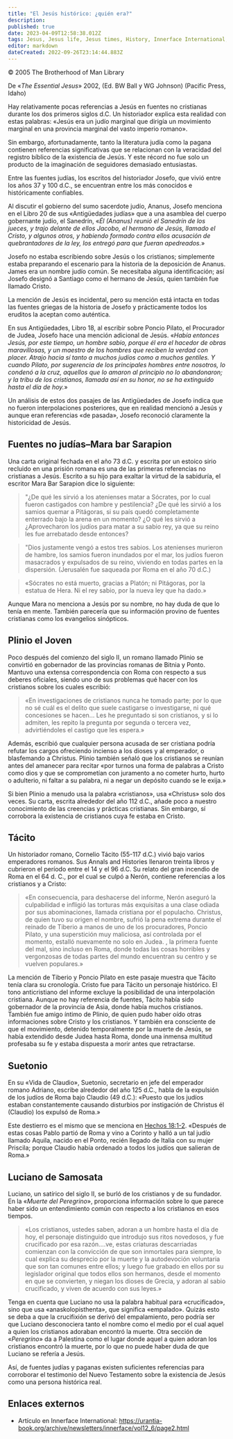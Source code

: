 ```yaml
---
title: "El Jesús histórico: ¿quién era?"
description: 
published: true
date: 2023-04-09T12:58:38.012Z
tags: Jesus, Jesus life, Jesus times, History, Innerface International, article
editor: markdown
dateCreated: 2022-09-26T23:14:44.883Z
---
```


<p class="v-card v-sheet theme--light grey lighten-3 px-2">© 2005 The Brotherhood of Man Library</p>

De «*The Essential Jesus*» 2002, (Ed. BW Ball y WG Johnson) (Pacific Press, Idaho)

Hay relativamente pocas referencias a Jesús en fuentes no cristianas durante los dos primeros siglos d.C. Un historiador explica esta realidad con estas palabras: «Jesús era un judío marginal que dirigía un movimiento marginal en una provincia marginal del vasto imperio romano».

Sin embargo, afortunadamente, tanto la literatura judía como la pagana contienen referencias significativas que se relacionan con la veracidad del registro bíblico de la existencia de Jesús. Y este récord no fue solo un producto de la imaginación de seguidores demasiado entusiastas.

Entre las fuentes judías, los escritos del historiador Josefo, que vivió entre los años 37 y 100 d.C., se encuentran entre los más conocidos e históricamente confiables.

Al discutir el gobierno del sumo sacerdote judío, Ananus, Josefo menciona en el Libro 20 de sus «Antigüedades judías» que a una asamblea del cuerpo gobernante judío, el Sanedrín, «_Él (Ananus) reunió el Sanedrín de los jueces, y trajo delante de ellos Jacobo, el hermano de Jesús, llamado el Cristo, y algunos otros, y habiendo formado contra ellos acusación de quebrantadores de la ley, los entregó para que fueran apedreados._»

Josefo no estaba escribiendo sobre Jesús o los cristianos; simplemente estaba preparando el escenario para la historia de la deposición de Ananus. James era un nombre judío común. Se necesitaba alguna identificación; así Josefo designó a Santiago como el hermano de Jesús, quien también fue llamado Cristo.

La mención de Jesús es incidental, pero su mención está intacta en todas las fuentes griegas de la historia de Josefo y prácticamente todos los eruditos la aceptan como auténtica.

En sus Antigüedades, Libro 18, al escribir sobre Poncio Pilato, el Procurador de Judea, Josefo hace una mención adicional de Jesús. «_Había entonces Jesús, por este tiempo, un hombre sabio, porque él era el hacedor de obras maravillosas, y un maestro de los hombres que reciben la verdad con placer. Atrajo hacia sí tanto a muchos judíos como a muchos gentiles. Y cuando Pilato, por sugerencia de los principales hombres entre nosotros, lo condenó a la cruz, aquellos que lo amaron al principio no lo abandonaron; y la tribu de los cristianos, llamada así en su honor, no se ha extinguido hasta el día de hoy._»

Un análisis de estos dos pasajes de las Antigüedades de Josefo indica que no fueron interpolaciones posteriores, que en realidad mencionó a Jesús y aunque eran referencias «de pasada», Josefo reconoció claramente la historicidad de Jesús.

## Fuentes no judías–Mara bar Sarapion

Una carta original fechada en el año 73 d.C. y escrita por un estoico sirio recluido en una prisión romana es una de las primeras referencias no cristianas a Jesús. Escrito a su hijo para exaltar la virtud de la sabiduría, el escritor Mara Bar Sarapion dice lo siguiente:

> "¿De qué les sirvió a los atenienses matar a Sócrates, por lo cual fueron castigados con hambre y pestilencia? ¿De qué les sirvió a los samios quemar a Pitágoras, si su país quedó completamente enterrado bajo la arena en un momento? ¿O qué les sirvió a ¿Aprovecharon los judíos para matar a su sabio rey, ya que su reino les fue arrebatado desde entonces?

> "Dios justamente vengó a estos tres sabios. Los atenienses murieron de hambre, los samios fueron inundados por el mar, los judíos fueron masacrados y expulsados ​​de su reino, viviendo en todas partes en la dispersión. (Jerusalén fue saqueada por Roma en el año 70 d.C.)

> «Sócrates no está muerto, gracias a Platón; ni Pitágoras, por la estatua de Hera. Ni el rey sabio, por la nueva ley que ha dado.»

Aunque Mara no menciona a Jesús por su nombre, no hay duda de que lo tenía en mente. También parecería que su información provino de fuentes cristianas como los evangelios sinópticos.

## Plinio el Joven

Poco después del comienzo del siglo II, un romano llamado Plinio se convirtió en gobernador de las provincias romanas de Bitnia y Ponto. Mantuvo una extensa correspondencia con Roma con respecto a sus deberes oficiales, siendo uno de sus problemas qué hacer con los cristianos sobre los cuales escribió:

> «En investigaciones de cristianos nunca he tomado parte; por lo que no sé cuál es el delito que suele castigarse o investigarse, ni qué concesiones se hacen... Les he preguntado si son cristianos, y si lo admiten, les repito la pregunta por segunda o tercera vez, advirtiéndoles el castigo que les espera.»

Además, escribió que cualquier persona acusada de ser cristiana podría refutar los cargos ofreciendo incienso a los dioses y al emperador, o blasfemando a Christus. Plinio también señaló que los cristianos se reunían antes del amanecer para recitar «por turnos una forma de palabras a Cristo como dios y que se comprometían con juramento a no cometer hurto, hurto o adulterio, ni faltar a su palabra, ni a negar un depósito cuando se le exija.»

Si bien Plinio a menudo usa la palabra «cristianos», usa «Christus» solo dos veces. Su carta, escrita alrededor del año 112 d.C., añade poco a nuestro conocimiento de las creencias y prácticas cristianas. Sin embargo, sí corrobora la existencia de cristianos cuya fe estaba en Cristo.

## Tácito

Un historiador romano, Cornelio Tácito (55-117 d.C.) vivió bajo varios emperadores romanos. Sus Annals and Histories llenaron treinta libros y cubrieron el período entre el 14 y el 96 d.C. Su relato del gran incendio de Roma en el 64 d. ​​C., por el cual se culpó a Nerón, contiene referencias a los cristianos y a Cristo:

> «En consecuencia, para deshacerse del informe, Nerón aseguró la culpabilidad e infligió las torturas más exquisitas a una clase odiada por sus abominaciones, llamada cristiana por el populacho. Christus, de quien tuvo su origen el nombre, sufrió la pena extrema durante el reinado de Tiberio a manos de uno de los procuradores, Poncio Pilato, y una superstición muy maliciosa, así controlada por el momento, estalló nuevamente no solo en Judea. , la primera fuente del mal, sino incluso en Roma, donde todas las cosas horribles y vergonzosas de todas partes del mundo encuentran su centro y se vuelven populares.»

La mención de Tiberio y Poncio Pilato en este pasaje muestra que Tácito tenía clara su cronología. Cristo fue para Tácito un personaje histórico. El tono anticristiano del informe excluye la posibilidad de una interpolación cristiana. Aunque no hay referencia de fuentes, Tácito había sido gobernador de la provincia de Asia, donde había muchos cristianos. También fue amigo íntimo de Plinio, de quien pudo haber oído otras informaciones sobre Cristo y los cristianos. Y también era consciente de que el movimiento, detenido temporalmente por la muerte de Jesús, se había extendido desde Judea hasta Roma, donde una inmensa multitud profesaba su fe y estaba dispuesta a morir antes que retractarse.

## Suetonio

En su «Vida de Claudio», Suetonio, secretario en jefe del emperador romano Adriano, escribe alrededor del año 125 d.C., habla de la expulsión de los judíos de Roma bajo Claudio (49 d.C.): «Puesto que los judíos estaban constantemente causando disturbios por instigación de Christus él (Claudio) los expulsó de Roma.»

Este destierro es el mismo que se menciona en [Hechos 18:1-2](/es/Bible/Acts_of_the_Apostles/18#v1). «Después de estas cosas Pablo partió de Roma y vino a Corinto y halló a un tal judío llamado Aquila, nacido en el Ponto, recién llegado de Italia con su mujer Priscila; porque Claudio había ordenado a todos los judíos que salieran de Roma.»

## Luciano de Samosata

Luciano, un satírico del siglo II, se burló de los cristianos y de su fundador. En la «*Muerte del Peregrino*», proporciona información sobre lo que parece haber sido un entendimiento común con respecto a los cristianos en esos tiempos.

> «Los cristianos, ustedes saben, adoran a un hombre hasta el día de hoy, el personaje distinguido que introdujo sus ritos novedosos, y fue crucificado por esa razón….ve, estas criaturas descarriadas comienzan con la convicción de que son inmortales para siempre, lo cual explica su desprecio por la muerte y la autodevoción voluntaria que son tan comunes entre ellos; y luego fue grabado en ellos por su legislador original que todos ellos son hermanos, desde el momento en que se convierten, y niegan los dioses de Grecia, y adoran al sabio crucificado, y viven de acuerdo con sus leyes.»

Tenga en cuenta que Luciano no usa la palabra habitual para «crucificado», sino que usa «anaskolopisthenta», que significa «empalado». Quizás esto se deba a que la crucifixión se derivó del empalamiento, pero podría ser que Luciano desconociera tanto el nombre como el medio por el cual aquel a quien los cristianos adoraban encontró la muerte. Otra sección de «*Peregrino*» da a Palestina como el lugar donde aquel a quien adoran los cristianos encontró la muerte, por lo que no puede haber duda de que Luciano se refería a Jesús.

Así, de fuentes judías y paganas existen suficientes referencias para corroborar el testimonio del Nuevo Testamento sobre la existencia de Jesús como una persona histórica real.

## Enlaces externos

- Artículo en Innerface International: https://urantia-book.org/archive/newsletters/innerface/vol12_6/page2.html